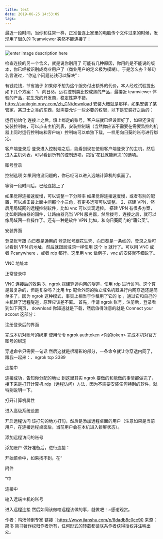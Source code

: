 ```yaml
---
title: test
date: 2019-06-25 14:53:09
tags:
---
```

最近一段时间，当你和往常一样，正准备连上家里的电脑传个文件过来的时候，发现用了很久的 Teamviewer 突然不能连接了！


----------
![enter image description here](https://upload-images.jianshu.io/upload_images/16447112-cc9c8abb1aba6672.png?imageMogr2/auto-orient/strip%7CimageView2/2/w/428/format/webp)

检查连接的另一个含义，就是说你别用了
    可能有几种原因，你用的是不能说的版本，你已经被识别成商业用户了（商业用户的定义极为模糊）。于是怎么办？某句名言说过，“你这个问题花钱可以解决”：




有钱花钱，节省脑子
    如果你不想为这个服务付出额外的代价，本人经过试验提出如下几个方案：    1、向日葵，远程控制类比较成熟的产品，最接近 teamviewer 体验的产品，花生壳的开发商，稳定性算不错。    https://sunlogin.oray.com/zh_CN/download    安装大概就是那样，如果安装了某管家，某卫士之类的东西，就需要允许一些必要的权限，以下是安装好之后的：




运行初始化
    连接上之后，填上绑定的账号，客户端就已经设置好了，如果还没有安装控制端，可以点击主机列表，安装控制端（当然你应该不需要在需要监控的机器上同时运行控制端和客户端）控制端可以单独下载，一样用向日葵的账号进行绑定。




客户端登录后
    登录进入控制端之后，能看到现在使用客户端登录了的主机，然后进入主机列表，可以看到所有的控制选项，包括“花钱就能解决”的选项。




账号登录





控制选项
    如果网络没问题的，你已经可以进入远端计算机的桌面了。




等待一段时间后，已经连接上了





如果觉得连接速度慢，可以调整一下分辨率
    如果觉得连接速度慢，或者有别的配置，可以点击最上面中间那个小三角，有更多选项可以调整。    2、搭建 VPN，然后用局域网的远程控制软件，比如 vnc 可以实现远控。    搭建 VPN 有很多方案，比如刷路由器的固件，让路由器充当 VPN 服务器，然后拨号，连接之后，就可以像局域网一样操作了。还有一种是软件 VPN 比如，和向日葵同门的“蒲公英”。




安装界面





登录账号跟 向日葵是通用的
    登录账号跟花生壳、向日葵是一条线的，登录之后可以看到 VPN 的地址，然后就跟局域网一样使用 这个 ip 就行了。可以用 VNC 或者 Pcanywhere ，或者 rdp 都行。这里用 vnc 做例子，vnc 的安装就不细说了。




VNC 地址本





正常登录中





VNC 连接后的效果
    3、ngrok 搭建穿透内网的隧道，使用 rdp 进行访问。这个算是最复杂的，但是复杂吗？比用 frp 配合外网的独立域名机器进行内网穿透还是简单多了，因为 ngrok 这种模式，事实上相当于你租用了它的 ip ，通过它和自己的主机建了远程隧道，原理应该差不离。    首先，申请 ngrok 账号，注册后，登录看到如下网页， download 你知道就是下载，然后值得注意的就是 Connect your accout 这部分：




注册登录后的界面





完成本机对账号的绑定
    使用命令  ngrok authtoken <你的token> 完成本机对官方账号的绑定




穿透命令只需要一句话
    然后这就是很精彩的部分，一条命令就让你穿透内网了，跟我一起来：、ngrok tcp 3389




连接中





连接成功，告知你分配的地址
    到这里其实 ngrok 要做的和能做的事情都做完了，接下来是打开计算机 rdp（远程访问）方法，因为不需要安装任何特别的软件，就特别说明一下。




打开计算机属性





进入高级系统设置





开启远程访问
    该打勾的地方打勾，然后是添加远程桌面的用户（注意如果是当前用户，在连接远程桌面后，当前用户会在本机进入锁屏状态）。




添加远程访问的账号





添加账户
    做好准备后，进行连接：




开始菜单中，如果找不到，在“

附件

”中





连接中





输入远端主机的账号





进入远程连接
    然后如同该做啥远程该做的事，就做吧！~感谢观赏。

作者：鸡汤倾倒专家
链接：https://www.jianshu.com/p/8dadb8c0cc90
来源：简书
简书著作权归作者所有，任何形式的转载都请联系作者获得授权并注明出处。
